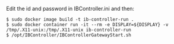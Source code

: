 Edit the id and password in IBController.ini and then:

```
$ sudo docker image build -t ib-controller-run .
$ sudo docker container run -it --rm -e DISPLAY=${DISPLAY} -v /tmp/.X11-unix:/tmp/.X11-unix ib-controller-run
$ /opt/IBController/IBControllerGatewayStart.sh
```
